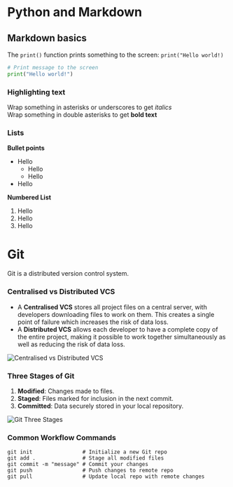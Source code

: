 # Python and Markdown

## Markdown basics

The `print()` function prints something to the screen: `print("Hello world!)`

```python
# Print message to the screen
print("Hello world!")
```

### Highlighting text

Wrap something in asterisks or underscores to get *italics*<br>
Wrap something in double asterisks to get **bold text**

### Lists

**Bullet points**
- Hello
  - Hello
  - Hello
- Hello

**Numbered List**
1. Hello
2. Hello
3. Hello

# Git

Git is a distributed version control system.

### Centralised vs Distributed VCS

- A **Centralised VCS** stores all project files on a central server, with developers downloading files to work on them. This creates a single point of failure which increases the risk of data loss.
- A **Distributed VCS** allows each developer to have a complete copy of the entire project, making it possible to work together simultaneously as well as reducing the risk of data loss.

![Centralised vs Distributed VCS](https://www.researchgate.net/profile/Sofia-Feist/publication/316553817/figure/fig2/AS:669480740982806@1536628055836/Centralized-Version-Control-vs-Distributed-Version-Control.ppm)

### Three Stages of Git

1. **Modified**: Changes made to files.
2. **Staged**: Files marked for inclusion in the next commit.
3. **Committed**: Data securely stored in your local repository.

![Git Three Stages](C:\Users\luke\Downloads\image.png)

### Common Workflow Commands

```
git init                # Initialize a new Git repo
git add .               # Stage all modified files
git commit -m "message" # Commit your changes
git push                # Push changes to remote repo
git pull                # Update local repo with remote changes